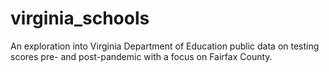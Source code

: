 # virginia_schools
An exploration into Virginia Department of Education public data on testing scores pre- and post-pandemic with a focus on Fairfax County. 
